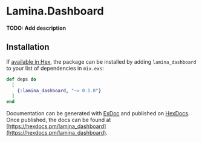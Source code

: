 # Lamina.Dashboard

**TODO: Add description**

## Installation

If [available in Hex](https://hex.pm/docs/publish), the package can be installed
by adding `lamina_dashboard` to your list of dependencies in `mix.exs`:

```elixir
def deps do
  [
    {:lamina_dashboard, "~> 0.1.0"}
  ]
end
```

Documentation can be generated with [ExDoc](https://github.com/elixir-lang/ex_doc)
and published on [HexDocs](https://hexdocs.pm). Once published, the docs can
be found at [https://hexdocs.pm/lamina_dashboard](https://hexdocs.pm/lamina_dashboard).

